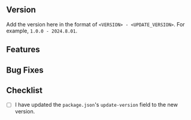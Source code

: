 ## Version

Add the version here in the format of `<VERSION> - <UPDATE_VERSION>`. For example, `1.0.0 - 2024.8.01`.

## Features

## Bug Fixes

## Checklist

- [ ] I have updated the `package.json`'s `update-version` field to the new version.
